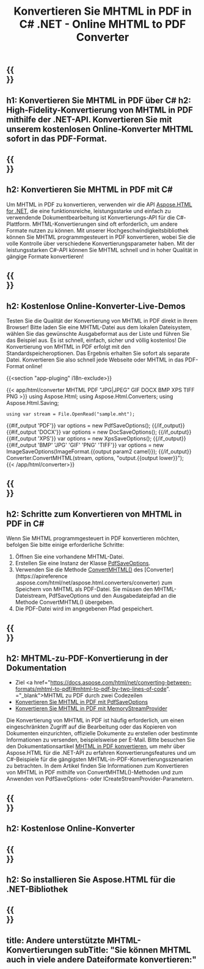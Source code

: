 ﻿---
translation: true
template: /templates/_template-conversion-child.md
title: Konvertieren Sie MHTML in PDF in C# .NET - Online MHTML to PDF Converter
description: Konvertieren Sie MHTML in C# in PDF. Verwenden Sie einfach die Konverter-API innerhalb von ASP.NET oder einer beliebigen .NET-Anwendung. Probieren Sie den Online MHTML to PDF Converter kostenlos aus!
url: /net/conversion/mhtml-to-pdf/
family: html
platformtag: net
feature: conversion
informat: MHTML
outformat: PDF
otherformats: DOCX XPS GIF JPEG PNG TIFF BMP
---

{{<section banner>}}
---
h1: Konvertieren Sie MHTML in PDF über C#
h2: High-Fidelity-Konvertierung von MHTML in PDF mithilfe der .NET-API. Konvertieren Sie mit unserem kostenlosen Online-Konverter MHTML sofort in das PDF-Format.
---

{{<section overview>}}
---
h2: Konvertieren Sie MHTML in PDF mit C#
---

Um MHTML in PDF zu konvertieren, verwenden wir die API [Aspose.HTML for .NET](https://products.aspose.com/html/net/), die eine funktionsreiche, leistungsstarke und einfach zu verwendende Dokumentbearbeitung ist Konvertierungs-API für die C#-Plattform. MHTML-Konvertierungen sind oft erforderlich, um andere Formate nutzen zu können. Mit unserer Hochgeschwindigkeitsbibliothek können Sie MHTML programmgesteuert in PDF konvertieren, wobei Sie die volle Kontrolle über verschiedene Konvertierungsparameter haben. Mit der leistungsstarken C#-API können Sie MHTML schnell und in hoher Qualität in gängige Formate konvertieren!

{{<section demos>}}
---
h2: Kostenlose Online-Konverter-Live-Demos
---

Testen Sie die Qualität der Konvertierung von MHTML in PDF direkt in Ihrem Browser! Bitte laden Sie eine MHTML-Datei aus dem lokalen Dateisystem, wählen Sie das gewünschte Ausgabeformat aus der Liste und führen Sie das Beispiel aus. Es ist schnell, einfach, sicher und völlig kostenlos! Die Konvertierung von MHTML in PDF erfolgt mit den Standardspeicheroptionen. Das Ergebnis erhalten Sie sofort als separate Datei. Konvertieren Sie also schnell jede Webseite oder MHTML in das PDF-Format online!

{{<section "app-pluging" i18n-exclude>}}

{{< app/html/converter MHTML PDF "JPG|JPEG" GIF DOCX BMP XPS TIFF PNG >}}
using Aspose.Html;
using Aspose.Html.Converters;
using Aspose.Html.Saving;

    using var stream = File.OpenRead("sample.mht");
{{#if_output 'PDF'}}
    var options = new PdfSaveOptions();
{{/if_output}}
{{#if_output 'DOCX'}}
    var options = new DocSaveOptions();
{{/if_output}}
{{#if_output 'XPS'}}
    var options = new XpsSaveOptions();
{{/if_output}}
{{#if_output 'BMP' 'JPG' 'GIF' 'PNG' 'TIFF'}}
    var options = new ImageSaveOptions(ImageFormat.{{output param2 camel}});
{{/if_output}}
    Converter.ConvertMHTML(stream, options, "output.{{output lower}}");   
{{< /app/html/converter>}} 


{{<section steps>}}
---
h2: Schritte zum Konvertieren von MHTML in PDF in C#
---

Wenn Sie MHTML programmgesteuert in PDF konvertieren möchten, befolgen Sie bitte einige erforderliche Schritte:
1. Öffnen Sie eine vorhandene MHTML-Datei.
1. Erstellen Sie eine Instanz der Klasse [PdfSaveOptions](https://apireference.aspose.com/html/net/aspose.html.saving/pdfsaveoptions).
1. Verwenden Sie die Methode [ConvertMHTML()](https://apireference.aspose.com/html/net/aspose.html.converters.converter/convertmhtml/methods/29) des [Converter](https://apireference .aspose.com/html/net/aspose.html.converters/converter) zum Speichern von MHTML als PDF-Datei. Sie müssen den MHTML-Dateistream, PdfSaveOptions und den Ausgabedateipfad an die Methode ConvertMHTML() übergeben.
1. Die PDF-Datei wird im angegebenen Pfad gespeichert.




{{<section documentation>}}
---
h2: MHTML-zu-PDF-Konvertierung in der Dokumentation
---

  - Ziel <a href="https://docs.aspose.com/html/net/converting-between-formats/mhtml-to-pdf/#mhtml-to-pdf-by-two-lines-of-code". ="_blank">MHTML zu PDF durch zwei Codezeilen</a>
  - <a href="https://docs.aspose.com/html/net/converting-between-formats/mhtml-to-pdf/#convert-mhtml-to-pdf-using-pdfsaveoptions" target="_blank" >Konvertieren Sie MHTML in PDF mit PdfSaveOptions</a>
  - <a href="https://docs.aspose.com/html/net/converting-between-formats/mhtml-to-pdf/#output-stream-providers" target="_blank">Konvertieren Sie MHTML in PDF mit MemoryStreamProvider</a>

Die Konvertierung von MHTML in PDF ist häufig erforderlich, um einen eingeschränkten Zugriff auf die Bearbeitung oder das Kopieren von Dokumenten einzurichten, offizielle Dokumente zu erstellen oder bestimmte Informationen zu versenden, beispielsweise per E-Mail. Bitte besuchen Sie den Dokumentationsartikel [MHTML in PDF konvertieren](https://docs.aspose.com/html/net/converting-between-formats/mhtml-to-pdf/), um mehr über Aspose.HTML für die .NET-API zu erfahren Konvertierungsfeatures und um C#-Beispiele für die gängigsten MHTML-in-PDF-Konvertierungsszenarien zu betrachten. In dem Artikel finden Sie Informationen zum Konvertieren von MHTML in PDF mithilfe von ConvertMHTML()-Methoden und zum Anwenden von PdfSaveOptions- oder ICreateStreamProvider-Parametern.

{{<section online-converters>}}
---
h2: Kostenlose Online-Konverter
---

{{<section get-started>}}
---
h2: So installieren Sie Aspose.HTML für die .NET-Bibliothek
---

{{<section other-conversions>}}
---
title: Andere unterstützte MHTML-Konvertierungen
subTitle: "Sie können MHTML auch in viele andere Dateiformate konvertieren:"
---